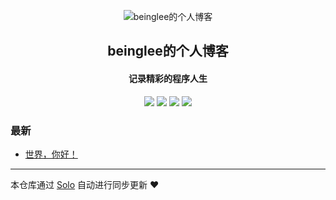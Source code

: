 <p align="center"><img alt="beinglee的个人博客" src="https://static.b3log.org/images/brand/solo-32.png"></p><h2 align="center">
beinglee的个人博客
</h2>

<h4 align="center">记录精彩的程序人生</h4>
<p align="center"><a title="beinglee的个人博客" target="_blank" href="https://github.com/Luzandbeing/solo-blog"><img src="https://img.shields.io/github/last-commit/Luzandbeing/solo-blog.svg?style=flat-square&color=FF9900"></a>
<a title="GitHub repo size in bytes" target="_blank" href="https://github.com/Luzandbeing/solo-blog"><img src="https://img.shields.io/github/repo-size/Luzandbeing/solo-blog.svg?style=flat-square"></a>
<a title="Solo Version" target="_blank" href="https://github.com/b3log/solo/releases"><img src="https://img.shields.io/badge/solo-3.6.7-f1e05a.svg?style=flat-square&color=blueviolet"></a>
<a title="Hits" target="_blank" href="https://github.com/b3log/hits"><img src="https://hits.b3log.org/Luzandbeing/solo-blog.svg"></a></p>

### 最新

* [世界，你好！](http://www.beinglee.top/hello-solo)



---

本仓库通过 [Solo](https://github.com/b3log/solo) 自动进行同步更新 ❤️ 